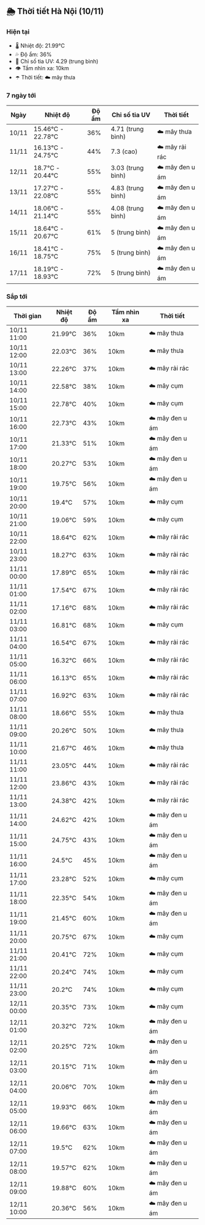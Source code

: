 ## 🌦️ Thời tiết Hà Nội (10/11)

### Hiện tại

- 🌡️ Nhiệt độ: 21.99℃
- 💦 Độ ẩm: 36%
- 🌟 Chỉ số tia UV: 4.29 (trung bình)
- 👁️ Tầm nhìn xa: 10km
- ☂️ Thời tiết: ☁️ mây thưa

### 7 ngày tới

| Ngày | Nhiệt độ | Độ ẩm | Chỉ số tia UV | Thời tiết |
| --- | --- | --- | --- | --- |
| 10/11 | 15.46℃ - 22.78℃ | 36% | 4.71 (trung bình) | ☁️ mây thưa |
| 11/11 | 16.13℃ - 24.75℃ | 44% | 7.3 (cao) | ☁️ mây rải rác |
| 12/11 | 18.7℃ - 20.44℃ | 55% | 3.03 (trung bình) | ☁️ mây đen u ám |
| 13/11 | 17.27℃ - 22.08℃ | 55% | 4.83 (trung bình) | ☁️ mây đen u ám |
| 14/11 | 18.06℃ - 21.14℃ | 55% | 4.08 (trung bình) | ☁️ mây đen u ám |
| 15/11 | 18.64℃ - 20.67℃ | 61% | 5 (trung bình) | ☁️ mây đen u ám |
| 16/11 | 18.41℃ - 18.75℃ | 75% | 5 (trung bình) | ☁️ mây đen u ám |
| 17/11 | 18.19℃ - 18.93℃ | 72% | 5 (trung bình) | ☁️ mây đen u ám |

### Sắp tới

| Thời gian | Nhiệt độ | Độ ẩm | Tầm nhìn xa | Thời tiết |
| --- | --- | --- | --- | --- |
| 10/11 11:00 | 21.99℃ | 36% | 10km | ☁️ mây thưa |
| 10/11 12:00 | 22.03℃ | 36% | 10km | ☁️ mây thưa |
| 10/11 13:00 | 22.26℃ | 37% | 10km | ☁️ mây rải rác |
| 10/11 14:00 | 22.58℃ | 38% | 10km | ☁️ mây cụm |
| 10/11 15:00 | 22.78℃ | 40% | 10km | ☁️ mây cụm |
| 10/11 16:00 | 22.73℃ | 43% | 10km | ☁️ mây đen u ám |
| 10/11 17:00 | 21.33℃ | 51% | 10km | ☁️ mây đen u ám |
| 10/11 18:00 | 20.27℃ | 53% | 10km | ☁️ mây đen u ám |
| 10/11 19:00 | 19.75℃ | 56% | 10km | ☁️ mây đen u ám |
| 10/11 20:00 | 19.4℃ | 57% | 10km | ☁️ mây cụm |
| 10/11 21:00 | 19.06℃ | 59% | 10km | ☁️ mây cụm |
| 10/11 22:00 | 18.64℃ | 62% | 10km | ☁️ mây rải rác |
| 10/11 23:00 | 18.27℃ | 63% | 10km | ☁️ mây rải rác |
| 11/11 00:00 | 17.89℃ | 65% | 10km | ☁️ mây rải rác |
| 11/11 01:00 | 17.54℃ | 67% | 10km | ☁️ mây rải rác |
| 11/11 02:00 | 17.16℃ | 68% | 10km | ☁️ mây rải rác |
| 11/11 03:00 | 16.81℃ | 68% | 10km | ☁️ mây cụm |
| 11/11 04:00 | 16.54℃ | 67% | 10km | ☁️ mây rải rác |
| 11/11 05:00 | 16.32℃ | 66% | 10km | ☁️ mây rải rác |
| 11/11 06:00 | 16.13℃ | 65% | 10km | ☁️ mây rải rác |
| 11/11 07:00 | 16.92℃ | 63% | 10km | ☁️ mây rải rác |
| 11/11 08:00 | 18.66℃ | 55% | 10km | ☁️ mây thưa |
| 11/11 09:00 | 20.26℃ | 50% | 10km | ☁️ mây thưa |
| 11/11 10:00 | 21.67℃ | 46% | 10km | ☁️ mây thưa |
| 11/11 11:00 | 23.05℃ | 44% | 10km | ☁️ mây rải rác |
| 11/11 12:00 | 23.86℃ | 43% | 10km | ☁️ mây rải rác |
| 11/11 13:00 | 24.38℃ | 42% | 10km | ☁️ mây rải rác |
| 11/11 14:00 | 24.62℃ | 42% | 10km | ☁️ mây đen u ám |
| 11/11 15:00 | 24.75℃ | 43% | 10km | ☁️ mây đen u ám |
| 11/11 16:00 | 24.5℃ | 45% | 10km | ☁️ mây đen u ám |
| 11/11 17:00 | 23.28℃ | 52% | 10km | ☁️ mây cụm |
| 11/11 18:00 | 22.35℃ | 54% | 10km | ☁️ mây đen u ám |
| 11/11 19:00 | 21.45℃ | 60% | 10km | ☁️ mây đen u ám |
| 11/11 20:00 | 20.75℃ | 67% | 10km | ☁️ mây cụm |
| 11/11 21:00 | 20.41℃ | 72% | 10km | ☁️ mây cụm |
| 11/11 22:00 | 20.24℃ | 74% | 10km | ☁️ mây cụm |
| 11/11 23:00 | 20.2℃ | 74% | 10km | ☁️ mây cụm |
| 12/11 00:00 | 20.35℃ | 73% | 10km | ☁️ mây cụm |
| 12/11 01:00 | 20.32℃ | 72% | 10km | ☁️ mây đen u ám |
| 12/11 02:00 | 20.25℃ | 72% | 10km | ☁️ mây đen u ám |
| 12/11 03:00 | 20.15℃ | 71% | 10km | ☁️ mây đen u ám |
| 12/11 04:00 | 20.06℃ | 70% | 10km | ☁️ mây đen u ám |
| 12/11 05:00 | 19.93℃ | 66% | 10km | ☁️ mây đen u ám |
| 12/11 06:00 | 19.66℃ | 63% | 10km | ☁️ mây đen u ám |
| 12/11 07:00 | 19.5℃ | 62% | 10km | ☁️ mây đen u ám |
| 12/11 08:00 | 19.57℃ | 62% | 10km | ☁️ mây đen u ám |
| 12/11 09:00 | 19.88℃ | 60% | 10km | ☁️ mây đen u ám |
| 12/11 10:00 | 20.36℃ | 56% | 10km | ☁️ mây đen u ám |
